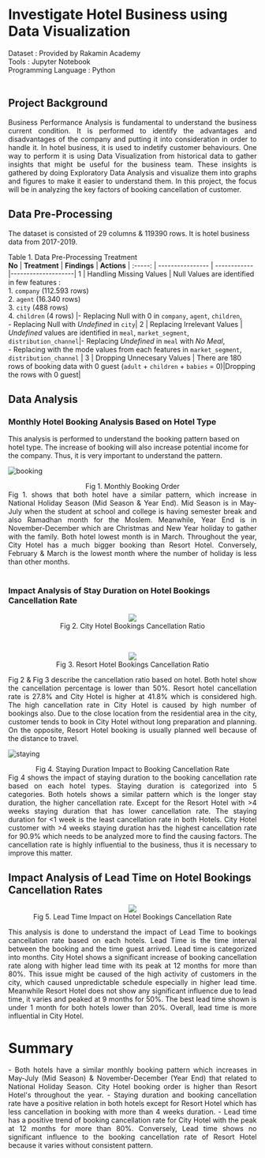 # Investigate Hotel Business using Data Visualization

Dataset : Provided by Rakamin Academy 
<br>
Tools : Jupyter Notebook 
<br>
Programming Language : Python
<br>
<br>

## Project Background
<div align="justify"> Business Performance Analysis is fundamental to understand the business current condition. It is performed to identify the advantages and disadvantages of the company and putting it into consideration in order to handle it. In hotel business, it is used to indetify customer behaviours. One way to perform it is using Data Visualization from historical data to gather insights that might be useful for the business team. These insights is gathered by doing Exploratory Data Analysis and visualize them into graphs and figures to make it easier to understand them. In this project, the focus will be in analyzing the key factors of booking cancellation of customer. </div>

## Data Pre-Processing
The dataset is consisted of 29 columns & 119390 rows. It is hotel business data from 2017-2019.

Table 1. Data Pre-Processing Treatment <br>
**No**  |     **Treatment**      |    **Findings**     |    **Actions**     |
:-----: |    ----------------    |    ------------     |--------------------|
1 |   Handling Missing Values    |    Null Values are identified in few features : <br> 1. `company` (112.593 rows) <br> 2. `agent` (16.340 rows) <br> 3. `city` (488 rows) <br> 4. `children` (4 rows)    |- Replacing Null with 0 in `company`, `agent`,  `children`, <br> - Replacing Null with _Undefined_ in `city`|
2 |   Replacing Irrelevant Values     |    _Undefined_ values are identified in `meal`, `market_segment`, `distribution_channel`|- Replacing _Undefined_ in `meal` with _No Meal_, <br> - Replacing with the mode values from each features in `market_segment`, `distribution_channel` |
3 |    Dropping Unnecesary Values    |    There are 180 rows of booking data with 0 guest (`adult` + `children` + `babies` = 0)|Dropping the rows with 0 guest|

## Data Analysis
### Monthly Hotel Booking Analysis Based on Hotel Type
This analysis is performed to understand the booking pattern based on hotel type. The increase of booking will also increase potential income for the company. Thus, it is very important to understand the pattern.

![booking](assets/booking_order.png)
<div align="center"> Fig 1. Monthly Booking Order </div>
<div align="justify">Fig 1. shows that both hotel have a similar pattern, which increase in National Holiday Season (Mid Season & Year End). Mid Season is in May-July when the student at school and college is having semester break and also Ramadhan month for the Moslem. Meanwhile, Year End is in November-December which are Christmas and New Year holiday to gather with the family. Both hotel lowest month is in March. Throughout the year, City Hotel has a much bigger booking than Resort Hotel. Conversely, February & March is the lowest month where the number of holiday is less than other months. </div>
<br>

### Impact Analysis of Stay Duration on Hotel Bookings Cancellation Rate

<p align="center">
  <img src= "https://github.com/jedijm/Investigate-Hotel-Business-using-Data-Visualization/blob/main/assets/city_ratio.png"> <br>
Fig 2. City Hotel Bookings Cancellation Ratio
</p>
<br>
<p align="center">
  <img src= "https://github.com/jedijm/Investigate-Hotel-Business-using-Data-Visualization/blob/main/assets/resort_ratio.png"> <br>
Fig 3. Resort Hotel Bookings Cancellation Ratio 
</p>

<div align="justify"> Fig 2 & Fig 3 describe the cancellation ratio based on hotel. Both hotel show the cancellation percentage is lower than 50%. Resort hotel cancellation rate is 27.8% and City Hotel is higher at 41.8% which is considered high. The high cancellation rate in City Hotel is caused by high number of bookings also. Due to the close location from the residential area in the city, customer tends to book in City Hotel without long preparation and planning. On the opposite, Resort Hotel booking is usually planned well because of the distance to travel. </div>

![staying](assets/staying_duration.png)
<div align="center"> Fig 4. Staying Duration Impact to Booking Cancellation Rate </div>

<div align="justify"> Fig 4 shows the impact of staying duration to the booking cancellation rate based on each hotel types. Staying duration is categorized into 5 categories. Both hotels shows a similar pattern which is the longer stay duration, the higher cancellation rate. Except for the Resort Hotel with >4 weeks staying duration that has lower cancellation rate. The staying duration for <1 week is the least cancellation rate in both Hotels. City Hotel customer with >4 weeks staying duration has the highest cancellation rate for 90.9% which needs to be analyzed more to find the causing factors. The cancellation rate is highly influential to the business, thus it is necessary to improve this matter. </div>

## Impact Analysis of Lead Time on Hotel Bookings Cancellation Rates

<p align="center">
  <img src= "https://github.com/jedijm/Investigate-Hotel-Business-using-Data-Visualization/blob/main/assets/lead_time.png"> <br>
Fig 5. Lead Time Impact on Hotel Bookings Cancellation Rate
</p>

<div align="justify">
  This analysis is done to understand the impact of Lead Time to bookings cancellation rate based on each hotels. Lead Time is the time interval between the booking and the time guest arrived. Lead time is categorized into months. City Hotel shows a significant increase of booking cancellation rate along with higher lead time with its peak at 12 months for more than 80%. This issue might be caused of the high activity of customers in the city, which caused unpredictable schedule especially in higher lead time. Meanwhile Resort Hotel does not show any significant influence due to lead time, it varies and peaked at 9 months for 50%. The best lead time shown is under 1 month for both hotels lower than 20%. Overall, lead time is more influential in City Hotel.
</div>

# Summary
<div align="justify">
  - Both hotels have a similar monthly booking pattern which increases in May-July (Mid Season) & November-December (Year End) that related to National Holiday Season. City Hotel booking order is higher than Resort Hotel's throughout the year.
  - Staying duration and booking cancellation rate have a positive relation in both hotels except for Resort Hotel which has less cancellation in booking with more than 4 weeks duration. 
  - Lead time has a positive trend of booking cancellation rate for City Hotel with the peak at 12 months for more than 80%. Conversely, Lead time shows no significant influence to the booking cancellation rate of Resort Hotel because it varies without consistent pattern. 
</div>
